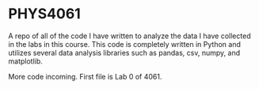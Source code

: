 # PHYS4061
A repo of all of the code I have written to analyze the data I have collected in the labs in this course.
This code is completely written in Python and utilizes several data analysis libraries such as pandas, csv, numpy, and matplotlib.

More code incoming.
First file is Lab 0 of 4061.
